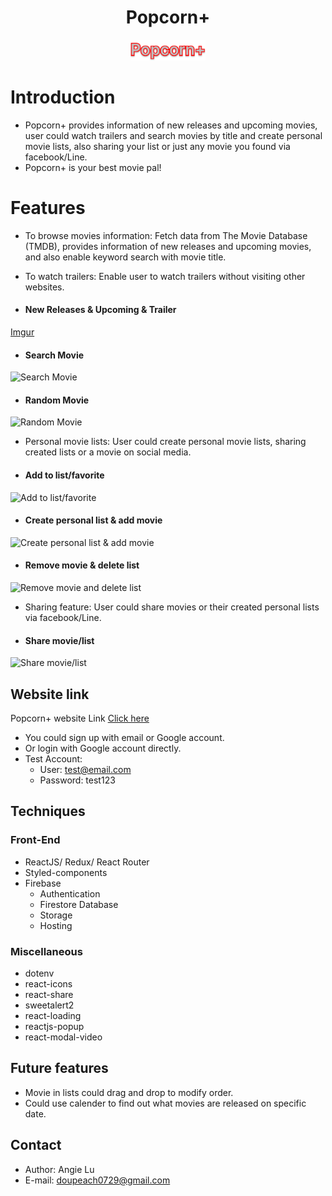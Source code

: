 <h1 align='center'>Popcorn+</h1>
<div align='center'><a href='https://popcorn-plus.web.app/'><img width='120px' src='src/images/Popcorn_logo.png'/></a></div>

# Introduction

- Popcorn+ provides information of new releases and upcoming movies, user could watch trailers and search movies by title and create personal movie lists, also sharing your list or just any movie you found via facebook/Line.
- Popcorn+ is your best movie pal!

# Features

- To browse movies information:
  Fetch data from The Movie Database (TMDB), provides information of new releases and upcoming movies, and also enable keyword search with movie title.
- To watch trailers:
  Enable user to watch trailers without visiting other websites.

- #### New Releases & Upcoming & Trailer
<!-- ![New Releases & Upcoming & Trailer](https://imgur.com/LfgZspg.gifv) -->
[Imgur](https://imgur.com/LfgZspg)
- #### Search Movie
![Search Movie](https://imgur.com/t1f43zg.gifv)
- #### Random Movie
![Random Movie](https://i.imgur.com/RtPk10p.gifv)

- Personal movie lists:
  User could create personal movie lists, sharing created lists or a movie on social media.

- #### Add to list/favorite
![Add to list/favorite](https://i.imgur.com/rfL6S6B.gifv)
- #### Create personal list & add movie
![Create personal list & add movie](https://i.imgur.com/o0UFymh.gifv)
- #### Remove movie & delete list
![Remove movie and delete list](https://i.imgur.com/6M9sekK.gifv)

- Sharing feature:
  User could share movies or their created personal lists via facebook/Line.

- #### Share movie/list
![Share movie/list](https://i.imgur.com/h2BPldb.gifv)

## Website link

Popcorn+ website Link [Click here](https://popcorn-plus.web.app/)

- You could sign up with email or Google account.
- Or login with Google account directly.
- Test Account:
  - User: test@email.com
  - Password: test123

## Techniques

### Front-End

- ReactJS/ Redux/ React Router
- Styled-components
- Firebase
  - Authentication
  - Firestore Database
  - Storage
  - Hosting

### Miscellaneous

- dotenv
- react-icons
- react-share
- sweetalert2
- react-loading
- reactjs-popup
- react-modal-video

## Future features

- Movie in lists could drag and drop to modify order.
- Could use calender to find out what movies are released on specific date.

## Contact

- Author: Angie Lu
- E-mail: doupeach0729@gmail.com

